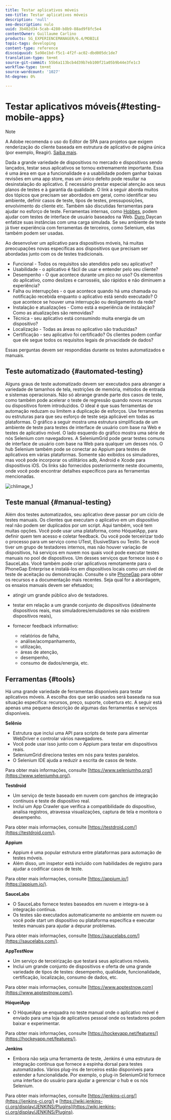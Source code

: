 ```yaml
---
title: Testar aplicativos móveis
seo-title: Testar aplicativos móveis
description: 'null'
seo-description: nulo
uuid: 3b402d34-5cab-4280-b8b9-88ad9f8fc5e4
contentOwner: Guillaume Carlino
products: SG_EXPERIENCEMANAGER/6.4/MOBILE
topic-tags: developing
content-type: reference
discoiquuid: 5a98e1bd-f5c1-4f2f-ac02-dbd005dc1de7
translation-type: tm+mt
source-git-commit: 55b6a113bcb4d39b7eb100f21a05b9b44e3fe1c3
workflow-type: tm+mt
source-wordcount: '1027'
ht-degree: 0%

---
```



# Testar aplicativos móveis{#testing-mobile-apps}

>[!NOTE]
>
>A Adobe recomenda o uso do Editor de SPA para projetos que exigem renderização do cliente baseada em estrutura de aplicativo de página única (por exemplo, Reagir). [Saiba mais](/help/sites-developing/spa-overview.md).

Dada a grande variedade de dispositivos no mercado e dispositivos sendo lançados, testar seus aplicativos se tornou extremamente importante. Essa é uma área em que a funcionalidade e a usabilidade podem ganhar baixas revisões em uma app store, mas um único defeito pode resultar na desinstalação do aplicativo. É necessário prestar especial atenção aos seus planos de testes e à garantia da qualidade. O link a seguir aborda muitos dos tópicos que precisam ser abordados em geral, como identificar seu ambiente, definir casos de teste, tipos de testes, pressuposições, envolvimento do cliente etc. Também são discutidas ferramentas para ajudar no esforço de teste. Ferramentas internas, como [Hobbes](/help/sites-developing/hobbes.md), podem ajudar com testes de interface de usuário baseados na Web. [Duro ](/help/sites-developing/tough-day.md) Daycan enfatize suas instâncias com uma carga simulada. Se seu ambiente de teste já tiver experiência com ferramentas de terceiros, como Selenium, elas também podem ser usadas.

Ao desenvolver um aplicativo para dispositivos móveis, há muitas preocupações novas específicas aos dispositivos que precisam ser abordadas junto com os de testes tradicionais.

* Funcional - Todos os requisitos são atendidos pelo seu aplicativo?
* Usabilidade - o aplicativo é fácil de usar e entender pelo seu cliente?
* Desempenho - O que acontece durante um pico no uso? Os elementos do aplicativo, como deslizes e carrosséis, são rápidos e não diminuem a experiência?
* Falha ou interrupções - o que acontece quando há uma chamada ou notificação recebida enquanto o aplicativo está sendo executado? O que acontece se houver uma interrupção ou desligamento da rede?
* Instalação e atualizações - Como está a experiência de instalação? Como as atualizações são removidas?
* Técnica - seu aplicativo está consumindo muita energia de um dispositivo?
* Localização - Todas as áreas no aplicativo são traduzidas?
* Certificação - seu aplicativo foi certificado? Os clientes podem confiar que ele segue todos os requisitos legais de privacidade de dados?

Essas perguntas devem ser respondidas durante os testes automatizados e manuais.

## Teste automatizado {#automated-testing}

Alguns graus de teste automatizado devem ser executados para abranger a variedade de tamanhos de tela, restrições de memória, métodos de entrada e sistemas operacionais. Não só abrange grande parte dos casos de teste, como também pode acelerar o teste de regressão quando novos recursos ou dispositivos forem introduzidos. O ideal é que suas ferramentas de automação reduzam ou limitem a duplicação de esforços. Use ferramentas ou estruturas para que seu esforço de teste seja aplicável em todas as plataformas. O gráfico a seguir mostra uma estrutura simplificada de um ambiente de teste para testes de interface de usuário com base na Web e testes de aplicativo móvel. O lado esquerdo do gráfico mostra uma série de nós Selenium com navegadores. A SeleniumGrid pode gerar testes comuns de interface de usuário com base na Web para qualquer um desses nós. O hub Selenium também pode se conectar ao Appium para testes de aplicativos em várias plataformas. Somente são exibidos os simuladores, mas você pode incorporar os utilitários adb, Android e Xcode para dispositivos iOS. Os links são fornecidos posteriormente neste documento, onde você pode encontrar detalhes específicos para as ferramentas mencionadas.

![chlimage_1](assets/chlimage_1.jpeg)

## Teste manual {#manual-testing}

Além dos testes automatizados, seu aplicativo deve passar por um ciclo de testes manuais. Os clientes que executam o aplicativo em um dispositivo real não podem ser duplicados por um script. Aqui também, você tem muitas opções. Você pode usar uma plataforma, como HóqueiApp, para definir quem tem acesso e coletar feedback. Ou você pode terceirizar todo o processo para um serviço como UTest, ElusiveStars ou Testin. Se você tiver um grupo de testadores internos, mas não houver variação de dispositivos, há serviços em nuvem nos quais você pode executar testes manuais no pool de dispositivos. Um desses serviços que fornece isso é o SauceLabs. Você também pode criar aplicativos remotamente para o PhoneGap Enterprise e instalá-los em dispositivos locais como um nível de teste de aceitação ou demonstração. Consulte o site [PhoneGap](https://phonegap.com/) para obter os recursos e a documentação mais recentes. Seja qual for a abordagem, os ensaios manuais devem ser efetuados;

* atingir um grande público alvo de testadores.
* testar em relação a um grande conjunto de dispositivos (idealmente dispositivos reais, mas simuladores/emuladores se não existirem dispositivos reais),
* fornecer feedback informativo:

   * relatórios de falha,
   * análise/acompanhamento,
   * utilização,
   * áreas de atenção,
   * desempenho,
   * consumo de dados/energia, etc.

## Ferramentas {#tools}

Há uma grande variedade de ferramentas disponíveis para testar aplicativos móveis. A escolha dos que serão usados será baseada na sua situação específica: recursos, preço, suporte, cobertura etc. A seguir está apenas uma pequena descrição de algumas das ferramentas e serviços disponíveis.

**Selênio**

* Estrutura que inclui uma API para scripts de teste para alimentar WebDriver e controlar vários navegadores.
* Você pode usar isso junto com o Appium para testar em dispositivos reais.
* SeleniumGrid direciona testes em nós para testes paralelos.
* O Selenium IDE ajuda a reduzir a escrita de casos de teste.

Para obter mais informações, consulte [https://www.seleniumhq.org/](https://www.seleniumhq.org/).

**Testdroid**

* Um serviço de teste baseado em nuvem com ganchos de integração contínuos e teste de dispositivo real.
* Inclui um App Crawler que verifica a compatibilidade do dispositivo, analisa registros, atravessa visualizações, captura de tela e monitora o desempenho.

Para obter mais informações, consulte [https://testdroid.com/](https://testdroid.com/).

**Appium**

* Appium é uma popular estrutura entre plataformas para automação de testes móveis.
* Além disso, um inspetor está incluído com habilidades de registro para ajudar a codificar casos de teste.

Para obter mais informações, consulte [https://appium.io/](https://appium.io/).

**SauceLabs**

* O SauceLabs fornece testes baseados em nuvem e integra-se à integração contínua.
* Os testes são executados automaticamente no ambiente em nuvem ou você pode start um dispositivo ou plataforma específica e executar testes manuais para ajudar a depurar problemas.

Para obter mais informações, consulte [https://saucelabs.com/](https://saucelabs.com/).

**AppTestNow**

* Um serviço de terceirização que testará seus aplicativos móveis.
* Inclui um grande conjunto de dispositivos e oferta de uma grande variedade de tipos de testes: desempenho, qualidade, funcionalidade, certificação, localização, consumo de dados, etc.

Para obter mais informações, consulte [https://www.apptestnow.com](https://www.apptestnow.com/).

**HóqueiApp**

* O HóqueiApp se enquadra no teste manual onde o aplicativo móvel é enviado para uma loja de aplicativos pessoal onde os testadores podem baixar e experimentar.

Para obter mais informações, consulte [https://hockeyapp.net/features/](https://hockeyapp.net/features/).

**Jenkins**

* Embora não seja uma ferramenta de teste, Jenkins é uma estrutura de integração contínua que fornece a espinha dorsal para testes automatizados. Vários plug-ins de terceiros estão disponíveis para estender a funcionalidade. Por exemplo, o plug-in SeleniumGrid fornece uma interface do usuário para ajudar a gerenciar o hub e os nós Selenium.

Para obter mais informações, consulte [https://jenkins-ci.org/](https://jenkins-ci.org/) e [https://wiki.jenkins-ci.org/display/JENKINS/Plugins](https://wiki.jenkins-ci.org/display/JENKINS/Plugins).
